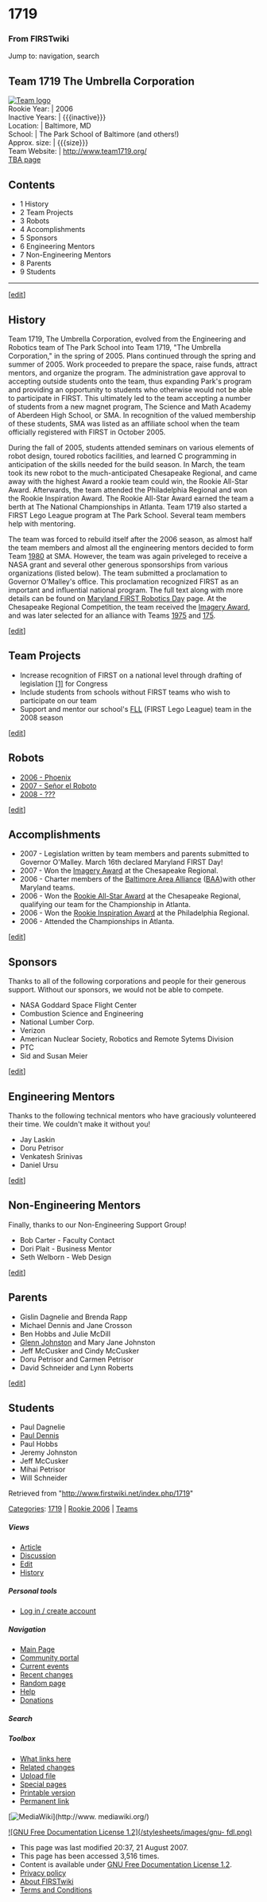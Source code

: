 # 1719

### From FIRSTwiki

Jump to: navigation, search

Team 1719 The Umbrella Corporation  
---  
[![Team logo](/media/6/6c/Logo1719.JPG)](/index.php/Image:Logo1719.JPG "Team
logo" )  
Rookie Year: | 2006  
Inactive Years: | {{{inactive}}}  
Location: | Baltimore, MD  
School: | The Park School of Baltimore (and others!)  
Approx. size: | {{{size}}}  
Team Website: | <http://www.team1719.org/>  
[TBA page](http://www.thebluealliance.net/tbatv/team.php?team=1719
"http://www.thebluealliance.net/tbatv/team.php?team=1719" )  
  
  

## Contents

  * 1 History
  * 2 Team Projects
  * 3 Robots
  * 4 Accomplishments
  * 5 Sponsors
  * 6 Engineering Mentors
  * 7 Non-Engineering Mentors
  * 8 Parents
  * 9 Students  
---  
  
[[edit](/index.php?title=1719&action=edit&section=1 "Edit section: History" )]

## History

Team 1719, The Umbrella Corporation, evolved from the Engineering and Robotics
team of The Park School into Team 1719, "The Umbrella Corporation," in the
spring of 2005. Plans continued through the spring and summer of 2005. Work
proceeded to prepare the space, raise funds, attract mentors, and organize the
program. The administration gave approval to accepting outside students onto
the team, thus expanding Park's program and providing an opportunity to
students who otherwise would not be able to participate in FIRST. This
ultimately led to the team accepting a number of students from a new magnet
program, The Science and Math Academy of Aberdeen High School, or SMA. In
recognition of the valued membership of these students, SMA was listed as an
affiliate school when the team officially registered with FIRST in October
2005.

During the fall of 2005, students attended seminars on various elements of
robot design, toured robotics facilities, and learned C programming in
anticipation of the skills needed for the build season. In March, the team
took its new robot to the much-anticipated Chesapeake Regional, and came away
with the highest Award a rookie team could win, the Rookie All-Star Award.
Afterwards, the team attended the Philadelphia Regional and won the Rookie
Inspiration Award. The Rookie All-Star Award earned the team a berth at The
National Championships in Atlanta. Team 1719 also started a FIRST Lego League
program at The Park School. Several team members help with mentoring.

The team was forced to rebuild itself after the 2006 season, as almost half
the team members and almost all the engineering mentors decided to form Team
[1980](/index.php/1980 "1980" ) at SMA. However, the team was again priveleged
to receive a NASA grant and several other generous sponsorships from various
organizations (listed below). The team submitted a proclamation to Governor
O'Malley's office. This proclamation recognized FIRST as an important and
influential national program. The full text along with more details can be
found on [Maryland FIRST Robotics Day](/index.php/Maryland_FIRST_Robotics_Day
"Maryland FIRST Robotics Day" ) page. At the Chesapeake Regional Competition,
the team received the [Imagery Award](/index.php/Imagery_Award "Imagery Award"
), and was later selected for an alliance with Teams [1975](/index.php/1975
"1975" ) and [175](/index.php/175 "175" ).

[[edit](/index.php?title=1719&action=edit&section=2 "Edit section: Team
Projects" )]

## Team Projects

  * Increase recognition of FIRST on a national level through drafting of legislation [[1]](http://www.team1719.org/pictures/proclamation.jpg "http://www.team1719.org/pictures/proclamation.jpg" ) for Congress 
  * Include students from schools without FIRST teams who wish to participate on our team 
  * Support and mentor our school's [FLL](/index.php/FLL "FLL" ) (FIRST Lego League) team in the 2008 season 

[[edit](/index.php?title=1719&action=edit&section=3 "Edit section: Robots" )]

## Robots

  * [2006 - Phoenix](/index.php/1719_in_2006#Robot "1719 in 2006" )
  * [2007 - Señor el Roboto](/index.php/1719_in_2007#Robot "1719 in 2007" )
  * [2008 - ???](/index.php?title=1719_in_2008&action=edit "1719 in 2008" )

[[edit](/index.php?title=1719&action=edit&section=4 "Edit section:
Accomplishments" )]

## Accomplishments

  * 2007 - Legislation written by team members and parents submitted to Governor O'Malley. March 16th declared Maryland FIRST Day! 
  * 2007 - Won the [Imagery Award](/index.php/Imagery_Award "Imagery Award" ) at the Chesapeake Regional. 
  * 2006 - Charter members of the [Baltimore Area Alliance](http://www.firstbaa.com "http://www.firstbaa.com" ) ([BAA](/index.php/BAA "BAA" ))with other Maryland teams. 
  * 2006 - Won the [Rookie All-Star Award](/index.php/Rookie_All-Star_Award "Rookie All-Star Award" ) at the Chesapeake Regional, qualifying our team for the Championship in Atlanta. 
  * 2006 - Won the [Rookie Inspiration Award](/index.php/Rookie_Inspiration_Award "Rookie Inspiration Award" ) at the Philadelphia Regional. 
  * 2006 - Attended the Championships in Atlanta. 

[[edit](/index.php?title=1719&action=edit&section=5 "Edit section: Sponsors"
)]

## Sponsors

Thanks to all of the following corporations and people for their generous
support. Without our sponsors, we would not be able to compete.

  * NASA Goddard Space Flight Center 
  * Combustion Science and Engineering 
  * National Lumber Corp. 
  * Verizon 
  * American Nuclear Society, Robotics and Remote Sytems Division 
  * PTC 
  * Sid and Susan Meier 

[[edit](/index.php?title=1719&action=edit&section=6 "Edit section: Engineering
Mentors" )]

## Engineering Mentors

Thanks to the following technical mentors who have graciously volunteered
their time. We couldn't make it without you!

  * Jay Laskin 
  * Doru Petrisor 
  * Venkatesh Srinivas 
  * Daniel Ursu 

[[edit](/index.php?title=1719&action=edit&section=7 "Edit section: Non-
Engineering Mentors" )]

## Non-Engineering Mentors

Finally, thanks to our Non-Engineering Support Group!

  * Bob Carter - Faculty Contact 
  * Dori Plait - Business Mentor 
  * Seth Welborn - Web Design 

[[edit](/index.php?title=1719&action=edit&section=8 "Edit section: Parents" )]

## Parents

  * Gislin Dagnelie and Brenda Rapp 
  * Michael Dennis and Jane Crosson 
  * Ben Hobbs and Julie McDill 
  * [Glenn Johnston](/index.php/Glenn_Johnston "Glenn Johnston" ) and Mary Jane Johnston 
  * Jeff McCusker and Cindy McCusker 
  * Doru Petrisor and Carmen Petrisor 
  * David Schneider and Lynn Roberts 

[[edit](/index.php?title=1719&action=edit&section=9 "Edit section: Students"
)]

## Students

  * Paul Dagnelie 
  * [Paul Dennis](/index.php/Paul_Dennis "Paul Dennis" )
  * Paul Hobbs 
  * Jeremy Johnston 
  * Jeff McCusker 
  * Mihai Petrisor 
  * Will Schneider 

Retrieved from "<http://www.firstwiki.net/index.php/1719>"

[Categories](/index.php?title=Special:Categories&article=1719
"Special:Categories" ): [1719](/index.php?title=Category:1719&action=edit
"Category:1719" ) | [Rookie 2006](/index.php/Category:Rookie_2006
"Category:Rookie 2006" ) | [Teams](/index.php/Category:Teams "Category:Teams"
)

##### Views

  * [Article](/index.php/1719)
  * [Discussion](/index.php?title=Talk:1719&action=edit)
  * [Edit](/index.php?title=1719&action=edit)
  * [History](/index.php?title=1719&action=history)

##### Personal tools

  * [Log in / create account](/index.php?title=Special:Userlogin&returnto=1719)

[](/index.php/Main_Page "Main Page" )

##### Navigation

  * [Main Page](/index.php/Main_Page)
  * [Community portal](/index.php/FIRSTwiki:Community_portal)
  * [Current events](/index.php/Current_events)
  * [Recent changes](/index.php/Special:Recentchanges)
  * [Random page](/index.php/Special:Random)
  * [Help](/index.php/FIRSTwiki:Help)
  * [Donations](/index.php/FIRSTwiki:Site_support)

##### Search



##### Toolbox

  * [What links here](/index.php/Special:Whatlinkshere/1719)
  * [Related changes](/index.php/Special:Recentchangeslinked/1719)
  * [Upload file](/index.php/Special:Upload)
  * [Special pages](/index.php/Special:Specialpages)
  * [Printable version](/index.php?title=1719&printable=yes)
  * [Permanent link](/index.php?title=1719&oldid=62803)

[![MediaWiki](/skins/common/images/poweredby_mediawiki_88x31.png)](http://www.
mediawiki.org/)

[![GNU Free Documentation License 1.2](/stylesheets/images/gnu-
fdl.png)](http://www.gnu.org/copyleft/fdl.html)

  * This page was last modified 20:37, 21 August 2007.
  * This page has been accessed 3,516 times.
  * Content is available under [GNU Free Documentation License 1.2](http://www.gnu.org/copyleft/fdl.html "http://www.gnu.org/copyleft/fdl.html" ).
  * [Privacy policy](/index.php/FIRSTwiki:Privacy_policy "FIRSTwiki:Privacy policy" )
  * [About FIRSTwiki](/index.php/FIRSTwiki:About "FIRSTwiki:About" )
  * [Terms and Conditions](/index.php/FIRSTwiki:Terms_and_conditions "FIRSTwiki:Terms and conditions" )

